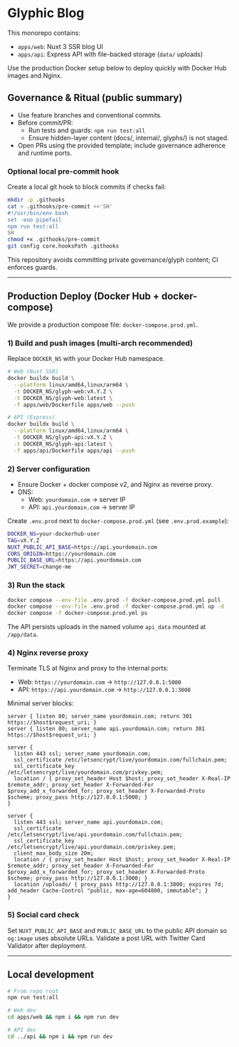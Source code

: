 # Glyphic Blog

This monorepo contains:
- `apps/web`: Nuxt 3 SSR blog UI
- `apps/api`: Express API with file-backed storage (`data/` uploads)

Use the production Docker setup below to deploy quickly with Docker Hub images and Nginx.

## Governance & Ritual (public summary)
- Use feature branches and conventional commits.
- Before commit/PR:
  - Run tests and guards: `npm run test:all`
  - Ensure hidden-layer content (docs/, internal/, glyphs/) is not staged.
- Open PRs using the provided template; include governance adherence and runtime ports.

### Optional local pre-commit hook
Create a local git hook to block commits if checks fail:

```bash
mkdir -p .githooks
cat > .githooks/pre-commit <<'SH'
#!/usr/bin/env bash
set -euo pipefail
npm run test:all
SH
chmod +x .githooks/pre-commit
git config core.hooksPath .githooks
```

This repository avoids committing private governance/glyph content; CI enforces guards.

---

## Production Deploy (Docker Hub + docker-compose)

We provide a production compose file: `docker-compose.prod.yml`.

### 1) Build and push images (multi-arch recommended)
Replace `DOCKER_NS` with your Docker Hub namespace.

```bash
# Web (Nuxt SSR)
docker buildx build \
  --platform linux/amd64,linux/arm64 \
  -t DOCKER_NS/glyph-web:vX.Y.Z \
  -t DOCKER_NS/glyph-web:latest \
  -f apps/web/Dockerfile apps/web --push

# API (Express)
docker buildx build \
  --platform linux/amd64,linux/arm64 \
  -t DOCKER_NS/glyph-api:vX.Y.Z \
  -t DOCKER_NS/glyph-api:latest \
  -f apps/api/Dockerfile apps/api --push
```

### 2) Server configuration
- Ensure Docker + docker compose v2, and Nginx as reverse proxy.
- DNS:
  - Web: `yourdomain.com` -> server IP
  - API: `api.yourdomain.com` -> server IP

Create `.env.prod` next to `docker-compose.prod.yml` (see `.env.prod.example`):

```bash
DOCKER_NS=your-dockerhub-user
TAG=vX.Y.Z
NUXT_PUBLIC_API_BASE=https://api.yourdomain.com
CORS_ORIGIN=https://yourdomain.com
PUBLIC_BASE_URL=https://api.yourdomain.com
JWT_SECRET=change-me
```

### 3) Run the stack
```bash
docker compose --env-file .env.prod -f docker-compose.prod.yml pull
docker compose --env-file .env.prod -f docker-compose.prod.yml up -d
docker compose -f docker-compose.prod.yml ps
```

The API persists uploads in the named volume `api_data` mounted at `/app/data`.

### 4) Nginx reverse proxy
Terminate TLS at Nginx and proxy to the internal ports:
- Web: `https://yourdomain.com` -> `http://127.0.0.1:5000`
- API: `https://api.yourdomain.com` -> `http://127.0.0.1:3000`

Minimal server blocks:

```nginx
server { listen 80; server_name yourdomain.com; return 301 https://$host$request_uri; }
server { listen 80; server_name api.yourdomain.com; return 301 https://$host$request_uri; }

server {
  listen 443 ssl; server_name yourdomain.com;
  ssl_certificate /etc/letsencrypt/live/yourdomain.com/fullchain.pem;
  ssl_certificate_key /etc/letsencrypt/live/yourdomain.com/privkey.pem;
  location / { proxy_set_header Host $host; proxy_set_header X-Real-IP $remote_addr; proxy_set_header X-Forwarded-For $proxy_add_x_forwarded_for; proxy_set_header X-Forwarded-Proto $scheme; proxy_pass http://127.0.0.1:5000; }
}

server {
  listen 443 ssl; server_name api.yourdomain.com;
  ssl_certificate /etc/letsencrypt/live/api.yourdomain.com/fullchain.pem;
  ssl_certificate_key /etc/letsencrypt/live/api.yourdomain.com/privkey.pem;
  client_max_body_size 20m;
  location / { proxy_set_header Host $host; proxy_set_header X-Real-IP $remote_addr; proxy_set_header X-Forwarded-For $proxy_add_x_forwarded_for; proxy_set_header X-Forwarded-Proto $scheme; proxy_pass http://127.0.0.1:3000; }
  location /uploads/ { proxy_pass http://127.0.0.1:3000; expires 7d; add_header Cache-Control "public, max-age=604800, immutable"; }
}
```

### 5) Social card check
Set `NUXT_PUBLIC_API_BASE` and `PUBLIC_BASE_URL` to the public API domain so `og:image` uses absolute URLs. Validate a post URL with Twitter Card Validator after deployment.

---

## Local development

```bash
# From repo root
npm run test:all

# Web dev
cd apps/web && npm i && npm run dev

# API dev
cd ../api && npm i && npm run dev
```
